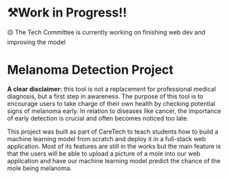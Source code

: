 # ⚒️Work in Progress!!
🟡 The Tech Committee is currently working on finishing web dev and improving the model

# Melanoma Detection Project
**A clear disclaimer:** this tool is not a replacement for professional medical diagnosis, but a first step in awareness.
The purpose of this tool is to encourage users to take charge of their own health by checking potential signs of melanoma early.
In relation to diseases like cancer, the importance of early detection is crucial and often becomes noticed too late.

This project was built as part of CareTech to teach students how to build a machine learning model from scratch and deploy it in a full-stack web application. 
Most of its features are still in the works but the main feature is that the users will be able to upload a picture of a mole into our web application and have our 
machine learning model predict the chance of the mole being melanoma.


